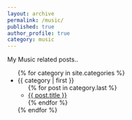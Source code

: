 ```yaml
---
layout: archive
permalink: /music/
published: true
author_profile: true
category: music
---
```


My Music related posts..
<ul>
{% for category in site.categories %}
  <li><a name="{{ category | first }}">{{ category | first }}</a>
    <ul>
    {% for post in category.last %}
      <li><a href="{{ post.url }}">{{ post.title }}</a></li>
    {% endfor %}
    </ul>
  </li>
{% endfor %}
</ul>
